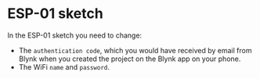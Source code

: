 # ESP-01 sketch


In the ESP-01 sketch you need to change:
- The `authentication code`, which you would have received by email from Blynk when you created the project on the Blynk app on your phone.
- The WiFi `name` and `password`.